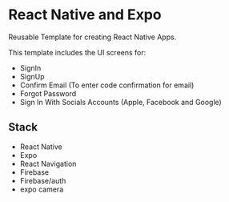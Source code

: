 # React Native and Expo 

Reusable Template for creating React Native Apps.

This template includes the UI screens for:

  - SignIn 
  - SignUp 
  - Confirm Email (To enter code confirmation for email)
  - Forgot Password
  - Sign In With Socials Accounts (Apple, Facebook and Google)

## Stack

  - React Native
  - Expo
  - React Navigation
  - Firebase
  - Firebase/auth
  - expo camera
